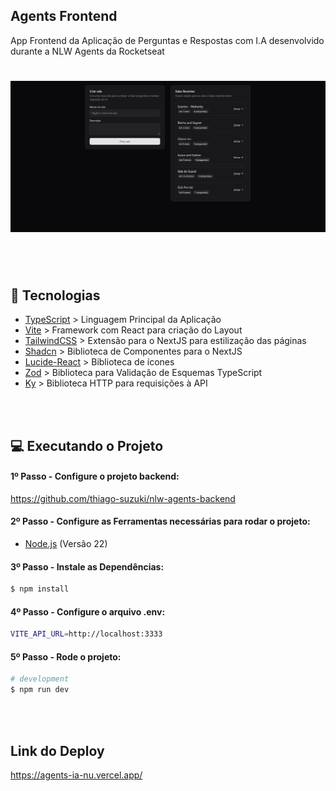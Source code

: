 
## Agents Frontend
App Frontend da Aplicação de Perguntas e Respostas com I.A desenvolvido durante a NLW Agents da Rocketseat

<h1 align="center">
  <img alt="Dom Casmurro" title="Dom Casmurro" width="700" src=".github/image.png" />
</h1>

<br /><br />

## 🚀 Tecnologias
- [TypeScript](https://www.typescriptlang.org/) > Linguagem Principal da Aplicação
- [Vite](https://vite.dev/) > Framework com React para criação do Layout 
- [TailwindCSS](https://tailwindcss.com/) > Extensão para o NextJS para estilização das páginas
- [Shadcn](https://ui-v4.shadcn.com/) > Biblioteca de Componentes para o NextJS
- [Lucide-React](https://lucide.dev/guide/packages/lucide-react) > Biblioteca de ícones
- [Zod](https://zod.dev/) > Biblioteca para Validação de Esquemas TypeScript
- [Ky](https://github.com/sindresorhus/ky) > Biblioteca HTTP para requisições à API


<br /><br />

## 💻 Executando o Projeto

#### 1º Passo - Configure o projeto backend:

https://github.com/thiago-suzuki/nlw-agents-backend

#### 2º Passo - Configure as Ferramentas necessárias para rodar o projeto:

- [Node.js](https://nodejs.org/en/) (Versão 22)


#### 3º Passo - Instale as Dependências:

```bash
$ npm install
```

#### 4º Passo - Configure o arquivo .env:

```bash
VITE_API_URL=http://localhost:3333
```

#### 5º Passo - Rode o projeto:

```bash
# development
$ npm run dev
```

<br /><br />

## Link do Deploy
https://agents-ia-nu.vercel.app/